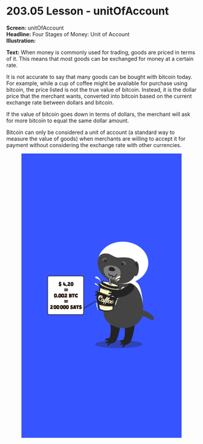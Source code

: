 # 203.05 Lesson - unitOfAccount

**Screen:** unitOfAccount\
**Headline:** Four Stages of Money: Unit of Account\
**Illustration:**

**Text:** When money is commonly used for trading, goods are priced in terms of it. This means that most goods can be exchanged for money at a certain rate.&#x20;

It is not accurate to say that many goods can be bought with bitcoin today. For example, while a cup of coffee might be available for purchase using bitcoin, the price listed is not the true value of bitcoin. Instead, it is the dollar price that the merchant wants, converted into bitcoin based on the current exchange rate between dollars and bitcoin.&#x20;

If the value of bitcoin goes down in terms of dollars, the merchant will ask for more bitcoin to equal the same dollar amount.&#x20;

Bitcoin can only be considered a unit of account (a standard way to measure the value of goods) when merchants are willing to accept it for payment without considering the exchange rate with other currencies.

<figure><img src="../.gitbook/assets/203-05.png" alt=""><figcaption></figcaption></figure>
